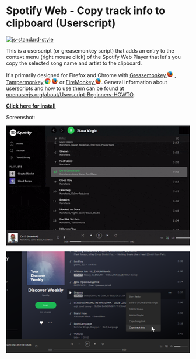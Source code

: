 # Spotify Web - Copy track info to clipboard (Userscript)

[![js-standard-style](https://cdn.rawgit.com/feross/standard/master/badge.svg)](https://github.com/feross/standard)

This is a userscript (or greasemonkey script) that adds an entry to the context menu (right mouse click) of the Spotify Web Player that let's you copy the selected song name and artist to the clipboard.

It's primarily designed for Firefox and Chrome with
[Greasemonkey ![Firefox logo](https://raw.githubusercontent.com/OpenUserJS/OpenUserJS.org/master/public/images/ua/firefox16.png)](https://addons.mozilla.org/firefox/addon/greasemonkey/)
,
[Tampermonkey](https://www.tampermonkey.net/) [![Chrome logo](https://raw.githubusercontent.com/OpenUserJS/OpenUserJS.org/master/public/images/ua/chrome16.png)](https://chrome.google.com/webstore/detail/tampermonkey/dhdgffkkebhmkfjojejmpbldmpobfkfo) [![Firefox logo](https://raw.githubusercontent.com/OpenUserJS/OpenUserJS.org/master/public/images/ua/firefox16.png)](https://addons.mozilla.org/en-US/firefox/addon/tampermonkey/)
or
[FireMonkey ![Firefox logo](https://raw.githubusercontent.com/OpenUserJS/OpenUserJS.org/master/public/images/ua/firefox16.png)](https://addons.mozilla.org/en-US/firefox/addon/firemonkey/).
General information about userscripts and how to use them can be found at [openuserjs.org/about/Userscript-Beginners-HOWTO](https://openuserjs.org/about/Userscript-Beginners-HOWTO).

[**Click here for install**](https://openuserjs.org/install/cuzi/Spotify_Web_-_Copy_track_info_to_clipboard.user.js)

Screenshot:

![Animation of Spotify Web Player with context menu](screenshotani.gif)

![Screenshot of Spotify Web Player with context menu](screenshot.png)

